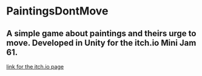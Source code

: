 # PaintingsDontMove
## A simple game about paintings and theirs urge to move. Developed in Unity for the itch.io Mini Jam 61. 
[link for the itch.io page ](https://tehvict.itch.io/paintings-dont-move)

